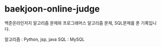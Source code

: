 # baekjoon-online-judge
백준온라인저지 알고리즘 문제와 프로그래머스 알고리즘 문제, SQL문제를 푼 기록입니다.

알고리즘 : Python, jsp, java
SQL : MySQL
